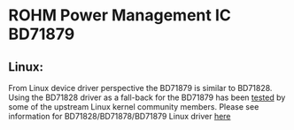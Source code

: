 # ROHM Power Management IC BD71879

## Linux:

From Linux device driver perspective the BD71879 is similar to BD71828.
Using the BD71828 driver as a fall-back for the BD71879 has been
[tested](https://lore.kernel.org/all/20240404195423.666446-1-andreas@kemnade.info/) by
some of the upstream Linux kernel community members.
Please see information for BD71828/BD71878/BD71879 Linux driver [here](../BD71828)
